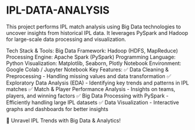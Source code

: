 # IPL-DATA-ANALYSIS
This project performs IPL match analysis using Big Data technologies to uncover insights from historical IPL data. It leverages PySpark and Hadoop for large-scale data processing and visualization.


Tech Stack & Tools:
Big Data Framework: Hadoop (HDFS, MapReduce)
Processing Engine: Apache Spark (PySpark)
Programming Language: Python
Visualization: Matplotlib, Seaborn, Plotly
Notebook Environment: Google Colab / Jupyter Notebook
Key Features:
✅ Data Cleaning & Preprocessing - Handling missing values and data transformation
✅ Exploratory Data Analysis (EDA) - Identifying key trends and patterns in IPL matches
✅ Match & Player Performance Analysis - Insights on teams, players, and winning factors
✅ Big Data Processing with PySpark - Efficiently handling large IPL datasets
✅ Data Visualization - Interactive graphs and dashboards for better insights

🚀 Unravel IPL Trends with Big Data & Analytics!
